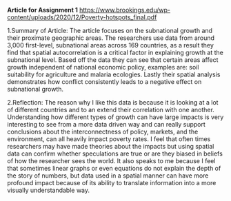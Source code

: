 **Article for Assignment 1**
https://www.brookings.edu/wp-content/uploads/2020/12/Poverty-hotspots_final.pdf

1.Summary of Article: The article focuses on the subnational growth and their proximate geographic areas. 
The researchers use data from around 3,000 first-level, subnational areas across 169 countries, as a result they find that spatial
autocorrelation is a critical factor in explaining growth at the subnational level. Based off the data they can see
that certain areas affect growth independent of national economic policy, examples are: soil suitability for agriculture and malaria ecologies. 
Lastly their spatial analysis demonstrates how conflict consistently leads to a negative effect on subnational growth.

2.Reflection: The reason why I like this data is because it is looking at a lot of different countries and to an extend their correlation with one another. 
Understanding how different types of growth can have large impacts is very interesting to see from a more data driven way and can really support conclusions
about the interconnectness of policy, markets, and the environment, can all heavily impact poverty rates. I feel that often times researchers may
have made theories about the impacts but using spatial data can confirm whether speculations are true or are they biased in beliefs of how the researcher sees the world.
It also speaks to me because I feel that sometimes linear graphs or even equations do not explain the depth of the story of numbers, but data used in a spatial manner
can have more profound impact because of its ability to translate information into a more visually understandable way.

